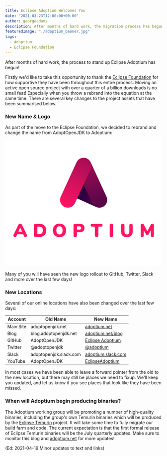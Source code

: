 ```yaml
---
title: Eclipse Adoptium Welcomes You
date: "2021-03-23T12:00:00+00:00"
author: georgeadams
description: After months of hard work, the migration process has begun!
featuredImage: "./adoptium_banner.jpg"
tags:
  - Adoptium
  - Eclipse Foundation
---
```


After months of hard work, the process to stand up Eclipse Adoptium has begun!

Firstly we'd like to take this opportunity to thank the [Eclipse Foundation](https://www.eclipse.org/) for how supportive they have been throughout this entire process. Moving an active open source project with over a quarter of a billion downloads is no small feat! Especially when you throw a rebrand into the equation at the same time. There are several key changes to the project assets that have been summarised below.

### New Name & Logo

As part of the move to the Eclipse Foundation, we decided to rebrand and change the name from AdoptOpenJDK to Adoptium:

![Adoptium Logo](./adoptium_logo.png)

Many of you will have seen the new logo rollout to GitHub, Twitter, Slack and more over the last few days!

### New Locations

Several of our online locations have also been changed over the last few days:

| Account | Old Name | New Name |
| --- | --- | --- |
| Main Site | adoptopenjdk.net | [adoptium.net](https://adoptium.net) |
| Blog | blog.adoptopenjdk.net | [adoptium.net/blog](https://adoptium.net/blog) |
| GitHub | AdoptOpenJDK | [Eclipse Adoptium](https://github.com/adoptium) |
| Twitter | @adoptopenjdk | [@adoptium](https://twitter.com/adoptium) |
| Slack | adoptopenjdk.slack.com | [adoptium.slack.com](https://adoptium.slack.com) |
| YouTube | AdoptOpenJDK | [EclipseAdoptium](https://www.youtube.com/c/EclipseAdoptium) |

In most cases we have been able to leave a forward pointer from the old to the new location, but there may still be places we need to fixup. We'll keep you updated, and let us know if you see places that look like they have been missed.

### When will Adoptium begin producing binaries?

The Adoptium working group will be promoting a number of high-quality binaries, including the group's own Temurin binaries which will be produced by the [Eclipse Temurin](https://projects.eclipse.org/projects/adoptium.temurin) project. It will take some time to fully migrate our build farm and code. The current expectation is that the first formal release of Eclipse Temurin binaries will be the July quarterly updates. Make sure to monitor this blog and [adoptium.net](https://adoptium.net) for more updates!

(Ed: 2021-04-19 Minor updates to text and links)
